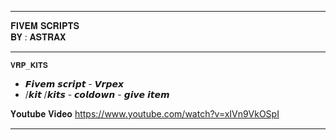 ---------------------------------------
 
   𝐅𝐈𝐕𝐄𝐌 𝐒𝐂𝐑𝐈𝐏𝐓𝐒                    
         𝐁𝐘 : 𝐀𝐒𝐓𝐑𝐀𝐗   
     
---------------------------------------
    𝐕𝐑𝐏_𝐊𝐈𝐓𝐒

- 𝙁𝙞𝙫𝙚𝙢 𝙨𝙘𝙧𝙞𝙥𝙩 - 𝙑𝙧𝙥𝙚𝙭 
- /𝙠𝙞𝙩 /𝙠𝙞𝙩𝙨  - 𝙘𝙤𝙡𝙙𝙤𝙬𝙣 - 𝙜𝙞𝙫𝙚 𝙞𝙩𝙚𝙢

𝐘𝐨𝐮𝐭𝐮𝐛𝐞 𝐕𝐢𝐝𝐞𝐨
https://www.youtube.com/watch?v=xIVn9VkOSpI

---------------------------------------
